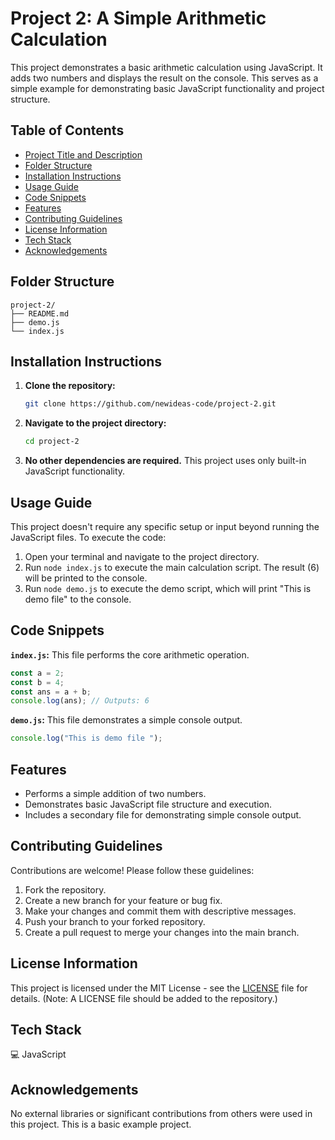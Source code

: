 # Project 2: A Simple Arithmetic Calculation

This project demonstrates a basic arithmetic calculation using JavaScript.  It adds two numbers and displays the result on the console.  This serves as a simple example for demonstrating basic JavaScript functionality and project structure.

## Table of Contents

- [Project Title and Description](#project-title-and-description)
- [Folder Structure](#folder-structure)
- [Installation Instructions](#installation-instructions)
- [Usage Guide](#usage-guide)
- [Code Snippets](#code-snippets)
- [Features](#features)
- [Contributing Guidelines](#contributing-guidelines)
- [License Information](#license-information)
- [Tech Stack](#tech-stack)
- [Acknowledgements](#acknowledgements)


## Folder Structure

```
project-2/
├── README.md
├── demo.js
└── index.js
```

## Installation Instructions

1. **Clone the repository:**
   ```bash
   git clone https://github.com/newideas-code/project-2.git
   ```
2. **Navigate to the project directory:**
   ```bash
   cd project-2
   ```
3. **No other dependencies are required.** This project uses only built-in JavaScript functionality.


## Usage Guide

This project doesn't require any specific setup or input beyond running the JavaScript files. To execute the code:

1. Open your terminal and navigate to the project directory.
2. Run `node index.js` to execute the main calculation script.  The result (6) will be printed to the console.
3. Run `node demo.js` to execute the demo script, which will print "This is demo file" to the console.


## Code Snippets

**`index.js`:** This file performs the core arithmetic operation.

```javascript
const a = 2;
const b = 4;
const ans = a + b;
console.log(ans); // Outputs: 6
```

**`demo.js`:** This file demonstrates a simple console output.

```javascript
console.log("This is demo file ");
```


## Features

* Performs a simple addition of two numbers.
* Demonstrates basic JavaScript file structure and execution.
* Includes a secondary file for demonstrating simple console output.


## Contributing Guidelines

Contributions are welcome!  Please follow these guidelines:

1. Fork the repository.
2. Create a new branch for your feature or bug fix.
3. Make your changes and commit them with descriptive messages.
4. Push your branch to your forked repository.
5. Create a pull request to merge your changes into the main branch.


## License Information

This project is licensed under the MIT License - see the [LICENSE](LICENSE) file for details.  (Note: A LICENSE file should be added to the repository.)


## Tech Stack

💻 JavaScript


## Acknowledgements

No external libraries or significant contributions from others were used in this project.  This is a basic example project.
